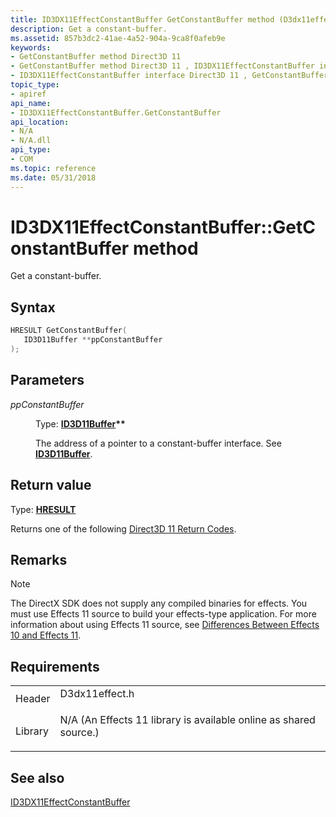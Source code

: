 ```yaml
---
title: ID3DX11EffectConstantBuffer GetConstantBuffer method (D3dx11effect.h)
description: Get a constant-buffer.
ms.assetid: 857b3dc2-41ae-4a52-904a-9ca8f0afeb9e
keywords:
- GetConstantBuffer method Direct3D 11
- GetConstantBuffer method Direct3D 11 , ID3DX11EffectConstantBuffer interface
- ID3DX11EffectConstantBuffer interface Direct3D 11 , GetConstantBuffer method
topic_type:
- apiref
api_name:
- ID3DX11EffectConstantBuffer.GetConstantBuffer
api_location:
- N/A
- N/A.dll
api_type:
- COM
ms.topic: reference
ms.date: 05/31/2018
---
```


# ID3DX11EffectConstantBuffer::GetConstantBuffer method

Get a constant-buffer.

## Syntax


```C++
HRESULT GetConstantBuffer(
   ID3D11Buffer **ppConstantBuffer
);
```



## Parameters

<dl> <dt>

*ppConstantBuffer* 
</dt> <dd>

Type: **[**ID3D11Buffer**](/windows/desktop/api/D3D11/nn-d3d11-id3d11buffer)\*\***

The address of a pointer to a constant-buffer interface. See [**ID3D11Buffer**](/windows/desktop/api/D3D11/nn-d3d11-id3d11buffer).

</dd> </dl>

## Return value

Type: **[**HRESULT**](https://msdn.microsoft.com/library/Bb401631(v=MSDN.10).aspx)**

Returns one of the following [Direct3D 11 Return Codes](d3d11-graphics-reference-returnvalues.md).

## Remarks

> [!Note]  
> The DirectX SDK does not supply any compiled binaries for effects. You must use Effects 11 source to build your effects-type application. For more information about using Effects 11 source, see [Differences Between Effects 10 and Effects 11](d3d11-graphics-programming-guide-effects-differences.md).

 

## Requirements



|                    |                                                                                                                                              |
|--------------------|----------------------------------------------------------------------------------------------------------------------------------------------|
| Header<br/>  | <dl> <dt>D3dx11effect.h</dt> </dl>                                                    |
| Library<br/> | <dl> <dt>N/A (An Effects 11 library is available online as shared source.)</dt> </dl> |



## See also

<dl> <dt>

[ID3DX11EffectConstantBuffer](id3dx11effectconstantbuffer.md)
</dt> </dl>

 

 





